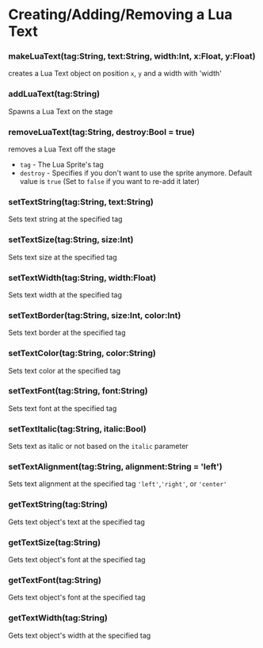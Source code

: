 # Creating/Adding/Removing a Lua Text
### makeLuaText(tag:String, text:String, width:Int, x:Float, y:Float)
creates a Lua Text object on position `x`, `y` and a width with 'width'
### addLuaText(tag:String)
Spawns a Lua Text on the stage
### removeLuaText(tag:String, destroy:Bool = true)
removes a Lua Text off the stage
* `tag` - The Lua Sprite's tag
* `destroy` - Specifies if you don't want to use the sprite anymore. Default value is `true` (Set to `false` if you want to re-add it later)
### setTextString(tag:String, text:String)
Sets text string at the specified tag
### setTextSize(tag:String, size:Int)
Sets text size at the specified tag
### setTextWidth(tag:String, width:Float)
Sets text width at the specified tag
### setTextBorder(tag:String, size:Int, color:Int)
Sets text border at the specified tag
### setTextColor(tag:String, color:String)
Sets text color at the specified tag
### setTextFont(tag:String, font:String)
Sets text font at the specified tag
### setTextItalic(tag:String, italic:Bool)
Sets text as italic or not based on the `italic` parameter
### setTextAlignment(tag:String, alignment:String = 'left')
Sets text alignment at the specified tag `'left'`,`'right'`, or `'center'`
### getTextString(tag:String)
Gets text object's text at the specified tag
### getTextSize(tag:String)
Gets text object's font at the specified tag
### getTextFont(tag:String)
Gets text object's font at the specified tag
### getTextWidth(tag:String)
Gets text object's width at the specified tag